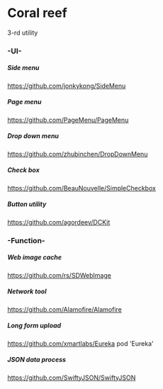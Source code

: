  
# Coral reef 

3-rd utility


### -UI-

##### Side menu 
https://github.com/jonkykong/SideMenu
##### Page menu
https://github.com/PageMenu/PageMenu
##### Drop down menu
https://github.com/zhubinchen/DropDownMenu
##### Check box
https://github.com/BeauNouvelle/SimpleCheckbox
##### Button utility
https://github.com/agordeev/DCKit

### -Function-
##### Web image cache
https://github.com/rs/SDWebImage
##### Network tool
https://github.com/Alamofire/Alamofire
##### Long form upload
https://github.com/xmartlabs/Eureka
pod 'Eureka'
##### JSON data process
https://github.com/SwiftyJSON/SwiftyJSON




